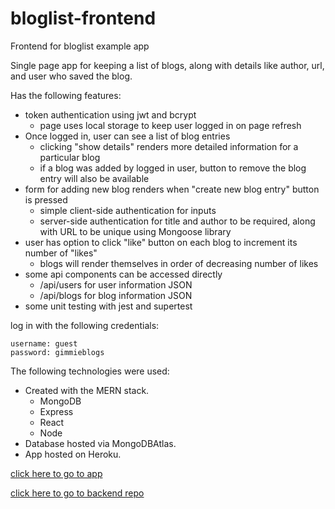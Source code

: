 # bloglist-frontend
Frontend for bloglist example app

Single page app for keeping a list of blogs, along with details like author, url, and user who saved the blog.

Has the following features:
- token authentication using jwt and bcrypt
  - page uses local storage to keep user logged in on page refresh
- Once logged in, user can see a list of blog entries
  - clicking "show details" renders more detailed information for a particular blog
  - if a blog was added by logged in user, button to remove the blog entry will also be available
- form for adding new blog renders when "create new blog entry" button is pressed
  - simple client-side authentication for inputs
  - server-side authentication for title and author to be required, along with URL to be unique using Mongoose library
- user has option to click "like" button on each blog to increment its number of "likes"
  - blogs will render themselves in order of decreasing number of likes
- some api components can be accessed directly
  - /api/users for user information JSON
  - /api/blogs for blog information JSON
- some unit testing with jest and supertest

log in with the following credentials:
```
username: guest
password: gimmieblogs
```

The following technologies were used:
- Created with the MERN stack.
  - MongoDB
  - Express
  - React
  - Node
- Database hosted via MongoDBAtlas.
- App hosted on Heroku.

[click here to go to app](https://limitless-mountain-76869.herokuapp.com/)

[click here to go to backend repo](https://github.com/nicksama88/blog-exercise)
